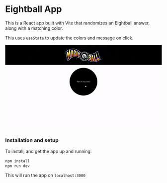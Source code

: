 # Eightball App

This is a React app built with Vite that randomizes an Eightball answer, along with a matching color.

This uses `useState` to update the colors and message on click.

![./src/eightball-preview.gif](./src/eightball-preview.gif)

### Installation and setup

To install, and get the app up and running:
```shell
npm install
npm run dev
```

This will run the app on `localhost:3000`